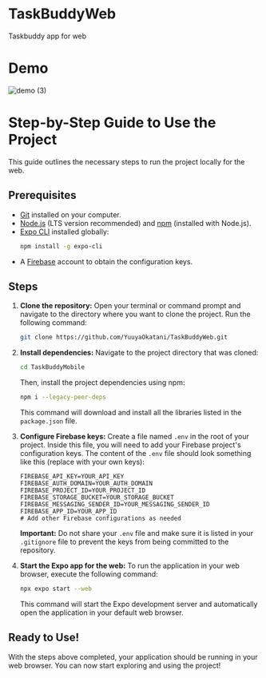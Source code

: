 # TaskBuddyWeb
Taskbuddy app for web 

# Demo 
![demo (3)](https://github.com/user-attachments/assets/51bf38bc-2a6e-46b7-9f82-000183ea9c89)


# Step-by-Step Guide to Use the Project

This guide outlines the necessary steps to run the project locally for the web.

## Prerequisites

* [Git](https://git-scm.com/) installed on your computer.
* [Node.js](https://nodejs.org/) (LTS version recommended) and [npm](https://www.npmjs.com/) (installed with Node.js).
* [Expo CLI](https://docs.expo.dev/get-started/installation/) installed globally:
    ```bash
    npm install -g expo-cli
    ```
* A [Firebase](https://firebase.google.com/) account to obtain the configuration keys.

## Steps

1.  **Clone the repository:**
    Open your terminal or command prompt and navigate to the directory where you want to clone the project. Run the following command:
    ```bash
    git clone https://github.com/YuuyaOkatani/TaskBuddyWeb.git
    ```


2.  **Install dependencies:**
    Navigate to the project directory that was cloned:
    ```bash
    cd TaskBuddyMobile
    ```
   
    Then, install the project dependencies using npm:
    ```bash
    npm i --legacy-peer-deps
    ```
    This command will download and install all the libraries listed in the `package.json` file.

3.  **Configure Firebase keys:**
    Create a file named `.env` in the root of your project. Inside this file, you will need to add your Firebase project's configuration keys. The content of the `.env` file should look something like this (replace with your own keys):
    ```
    FIREBASE_API_KEY=YOUR_API_KEY
    FIREBASE_AUTH_DOMAIN=YOUR_AUTH_DOMAIN
    FIREBASE_PROJECT_ID=YOUR_PROJECT_ID
    FIREBASE_STORAGE_BUCKET=YOUR_STORAGE_BUCKET
    FIREBASE_MESSAGING_SENDER_ID=YOUR_MESSAGING_SENDER_ID
    FIREBASE_APP_ID=YOUR_APP_ID
    # Add other Firebase configurations as needed
    ```
    **Important:** Do not share your `.env` file and make sure it is listed in your `.gitignore` file to prevent the keys from being committed to the repository.

4.  **Start the Expo app for the web:**
    To run the application in your web browser, execute the following command:
    ```bash
    npx expo start --web
    ```
    This command will start the Expo development server and automatically open the application in your default web browser.

## Ready to Use!

With the steps above completed, your application should be running in your web browser. You can now start exploring and using the project!
